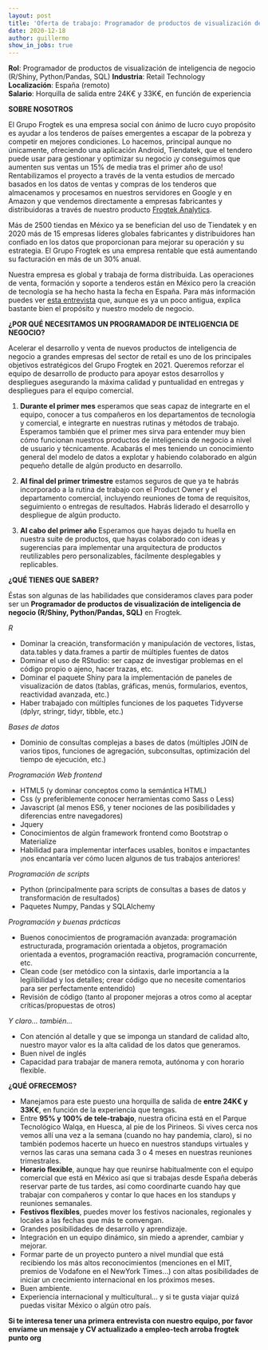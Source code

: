 ```yaml
---
layout: post
title: 'Oferta de trabajo: Programador de productos de visualización de inteligencia de negocio - R/Shiny, Python/Pandas, SQL (ABIERTA)'
date: 2020-12-18 
author: guillermo
show_in_jobs: true
---
```


**Rol**: Programador de productos de visualización de inteligencia de negocio (R/Shiny, Python/Pandas, SQL)
**Industria**: Retail Technology  
**Localización**: España (remoto)  
**Salario**: Horquilla de salida entre 24K€ y 33K€, en función de experiencia

**SOBRE NOSOTROS**

El Grupo Frogtek es una empresa social con ánimo de lucro cuyo propósito es ayudar a los tenderos de países emergentes a escapar de la pobreza y competir en mejores condiciones. Lo hacemos, principal aunque no únicamente, ofreciendo una aplicación Android, Tiendatek, que el tendero puede usar para gestionar y optimizar su negocio ¡y conseguimos que aumenten sus ventas un 15% de media tras el primer año de uso! Rentabilizamos el proyecto a través de la venta estudios de mercado basados en los datos de ventas y compras de los tenderos que almacenamos y procesamos en nuestros servidores en Google y en Amazon y que vendemos directamente a empresas fabricantes y distribuidoras a través de nuestro producto [Frogtek Analytics](https://frogtek.org/analytics/).

Más de 2500 tiendas en México ya se benefician del uso de Tiendatek y en 2020 más de 15 empresas líderes globales fabricantes y distribuidores han confiado en los datos que proporcionan para mejorar su operación y su estrategia. El Grupo Frogtek es una empresa rentable que está aumentando su facturación en más de un 30% anual.

Nuestra empresa es global y trabaja de forma distribuida. Las operaciones de venta, formación y soporte a tenderos están en México pero la creación de tecnología se ha hecho hasta la fecha en España.
Para más información puedes ver [esta entrevista](https://www.youtube.com/watch?v=BoDtuEUO328) que, aunque es ya un poco antigua, explica bastante bien el propósito y nuestro modelo de negocio.

**¿POR QUÉ NECESITAMOS UN PROGRAMADOR DE INTELIGENCIA DE NEGOCIO?**

Acelerar el desarrollo y venta de nuevos productos de inteligencia de negocio a grandes empresas del sector de retail es uno de los principales objetivos estratégicos del Grupo Frogtek en 2021. Queremos reforzar el equipo de desarrollo de producto para apoyar estos desarrollos y despliegues asegurando la máxima calidad y puntualidad en entregas y despliegues para el equipo comercial.

1) **Durante el primer mes** esperamos que seas capaz de integrarte en el equipo, conocer a tus compañeros en los departamentos de tecnología y comercial, e integrarte en nuestras rutinas y métodos de trabajo. Esperamos también que el primer mes sirva para entender muy bien cómo funcionan nuestros productos de inteligencia de negocio a nivel de usuario y técnicamente. Acabarás el mes teniendo un conocimiento general del modelo de datos a explotar y habiendo colaborado en algún pequeño detalle de algún producto en desarrollo.

2) **Al final del primer trimestre** estamos seguros de que ya te habrás incorporado a la rutina de trabajo con el Product Owner y el departamento comercial, incluyendo reuniones de toma de requisitos, seguimiento o entregas de resultados. Habrás liderado el desarrollo y despliegue de algún producto. 

3) **Al cabo del primer año** Esperamos que hayas dejado tu huella en nuestra suite de productos, que hayas colaborado con ideas y sugerencias para implementar una arquitectura de productos reutilizables pero personalizables, fácilmente desplegables y replicables.

**¿QUÉ TIENES QUE SABER?**

Éstas son algunas de las habilidades que consideramos claves para poder ser un **Programador de productos de visualización de inteligencia de negocio (R/Shiny, Python/Pandas, SQL)** en Frogtek.

*R*

- Dominar la creación, transformación y manipulación de vectores, listas, data.tables y data.frames a partir de múltiples fuentes de datos
- Dominar el uso de RStudio: ser capaz de investigar problemas en el código propio o ajeno, hacer trazas, etc.
- Dominar el paquete Shiny para la implementación de paneles de visualización de datos (tablas, gráficas, menús, formularios, eventos, reactividad avanzada, etc.)
- Haber trabajado con múltiples funciones de los paquetes Tidyverse (dplyr, stringr, tidyr, tibble, etc.)

*Bases de datos*

- Dominio de consultas complejas a bases de datos (múltiples JOIN de varios tipos, funciones de agregación, subconsultas, optimización del tiempo de ejecución, etc.)

*Programación Web frontend*

- HTML5 (y dominar conceptos como la semántica HTML)
- Css (y preferiblemente conocer herramientas como Sass o Less)
- Javascript (al menos ES6, y tener nociones de las posibilidades y diferencias entre navegadores)
- Jquery
- Conocimientos de algún framework frontend como Bootstrap o Materialize
- Habilidad para implementar interfaces usables, bonitos e impactantes ¡nos encantaría ver cómo lucen algunos de tus trabajos anteriores!

*Programación de scripts*

- Python (principalmente para scripts de consultas a bases de datos y transformación de resultados)
- Paquetes Numpy, Pandas y SQLAlchemy

*Programación y buenas prácticas*

- Buenos conocimientos de programación avanzada: programación estructurada, programación orientada a objetos, programación orientada a eventos, programación reactiva, programación concurrente, etc.
- Clean code (ser metódico con la sintaxis, darle importancia a la legilibilidad y los detalles; crear código que no necesite comentarios para ser perfectamente entendido)
- Revisión de código (tanto al proponer mejoras a otros como al aceptar críticas/propuestas de otros)

*Y claro... también...*

- Con atención al detalle y que se imponga un standard de calidad alto, nuestro mayor valor es la alta calidad de los datos que generamos.
- Buen nivel de inglés
- Capacidad para trabajar de manera remota, autónoma y con horario flexible.

**¿QUÉ OFRECEMOS?**
- Manejamos para este puesto una horquilla de salida de **entre 24K€ y 33K€**, en función de la experiencia que tengas.
- Entre **95% y 100% de tele-trabajo**, nuestra oficina está en el Parque Tecnológico Walqa, en Huesca, al pie de los Pirineos. Si vives cerca nos vemos allí una vez a la semana (cuando no hay pandemia, claro), si no también podemos hacerte un hueco en nuestros standups virtuales y vernos las caras una semana cada 3 o 4 meses en nuestras reuniones trimestrales.
- **Horario flexible**, aunque hay que reunirse habitualmente con el equipo comercial que está en México así que si trabajas desde España deberás reservar parte de tus tardes, así como coordinarte cuando hay que trabajar con compañeros y contar lo que haces en los standups y reuniones semanales.
- **Festivos flexibles**, puedes mover los festivos nacionales, regionales y locales a las fechas que más te convengan.
- Grandes posibilidades de desarrollo y aprendizaje.
- Integración en un equipo dinámico, sin miedo a aprender, cambiar y mejorar.
- Formar parte de un proyecto puntero a nivel mundial que está recibiendo los más altos reconocimientos (menciones en el MIT, premios de Vodafone en el NewYork Times…) con altas posibilidades de iniciar un crecimiento internacional en los próximos meses.
- Buen ambiente.
- Experiencia internacional y multicultural… y si te gusta viajar quizá puedas visitar México o algún otro país.

**Si te interesa tener una primera entrevista con nuestro equipo, por favor envíame un mensaje y CV actualizado a empleo-tech arroba frogtek punto org**
